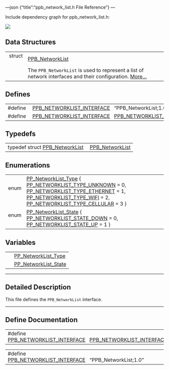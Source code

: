 —json {“title”:“ppb\_network\_list.h File Reference”} —

Include dependency graph for ppb\_network\_list.h:

![](/docs/native-client/pepper_beta/c/ppb__network__list_8h__incl.png)

Data Structures
---------------

<table><tbody><tr class="odd"><td style="text-align: right;">struct  </td><td><a href="/docs/native-client/pepper_beta/c/struct_p_p_b___network_list__1__0/" class="el">PPB_NetworkList</a></td></tr><tr class="even"><td style="text-align: right;"> </td><td>The <code>PPB_NetworkList</code> is used to represent a list of network interfaces and their configuration. <a href="/docs/native-client/pepper_beta/c/struct_p_p_b___network_list__1__0#details">More…</a><br />
</td></tr></tbody></table>

Defines
-------

<table><tbody><tr class="odd"><td style="text-align: right;">#define </td><td><a href="/docs/native-client/pepper_beta/c/ppb__network__list_8h#ac0b7e69aedfaf3e0dd033d17634b0747" class="el">PPB_NETWORKLIST_INTERFACE</a>   “PPB_NetworkList;1.0”</td></tr><tr class="even"><td style="text-align: right;">#define </td><td><a href="/docs/native-client/pepper_beta/c/ppb__network__list_8h#a9d022e173e890387820ddb636a8eedfe" class="el">PPB_NETWORKLIST_INTERFACE</a>   <a href="/docs/native-client/pepper_beta/c/ppb__network__list_8h#ac0b7e69aedfaf3e0dd033d17634b0747" class="el">PPB_NETWORKLIST_INTERFACE</a></td></tr></tbody></table>

Typedefs
--------

<table><tbody><tr class="odd"><td style="text-align: right;">typedef struct <a href="/docs/native-client/pepper_beta/c/struct_p_p_b___network_list__1__0/" class="el">PPB_NetworkList</a> </td><td><a href="/docs/native-client/pepper_beta/c/group___interfaces#ga675af1709086b2a750d28da442c41f8a" class="el">PPB_NetworkList</a></td></tr></tbody></table>

Enumerations
------------

<table><tbody><tr class="odd"><td style="text-align: right;">enum  </td><td><a href="/docs/native-client/pepper_beta/c/group___enums#ga1c967cb753eb468493b3bf72e6733983" class="el">PP_NetworkList_Type</a> { <a href="/docs/native-client/pepper_beta/c/group___enums#gga1c967cb753eb468493b3bf72e6733983a6d8ddd32de577965df0d44df0e0acfdd" class="el">PP_NETWORKLIST_TYPE_UNKNOWN</a> = 0, <a href="/docs/native-client/pepper_beta/c/group___enums#gga1c967cb753eb468493b3bf72e6733983a6eaef40fe1d62ca5bcfcc1974adc29f9" class="el">PP_NETWORKLIST_TYPE_ETHERNET</a> = 1, <a href="/docs/native-client/pepper_beta/c/group___enums#gga1c967cb753eb468493b3bf72e6733983a9a47925bee0d3bd71739475b4c5654ed" class="el">PP_NETWORKLIST_TYPE_WIFI</a> = 2, <a href="/docs/native-client/pepper_beta/c/group___enums#gga1c967cb753eb468493b3bf72e6733983ab1c83c6942b208101789971522b3a8c9" class="el">PP_NETWORKLIST_TYPE_CELLULAR</a> = 3 }</td></tr><tr class="even"><td style="text-align: right;">enum  </td><td><a href="/docs/native-client/pepper_beta/c/group___enums#ga9188881b5d3346626db0ea8e6aaecf1f" class="el">PP_NetworkList_State</a> { <a href="/docs/native-client/pepper_beta/c/group___enums#gga9188881b5d3346626db0ea8e6aaecf1fa561469f97b38b69868d1cce1142722b6" class="el">PP_NETWORKLIST_STATE_DOWN</a> = 0, <a href="/docs/native-client/pepper_beta/c/group___enums#gga9188881b5d3346626db0ea8e6aaecf1fa3b4b789d490cd2d3119a188a79eca0f6" class="el">PP_NETWORKLIST_STATE_UP</a> = 1 }</td></tr></tbody></table>

Variables
---------

<table><tbody><tr class="odd"><td style="text-align: right;"> </td><td><a href="/docs/native-client/pepper_beta/c/group___enums#ga1c967cb753eb468493b3bf72e6733983" class="el">PP_NetworkList_Type</a></td></tr><tr class="even"><td style="text-align: right;"> </td><td><a href="/docs/native-client/pepper_beta/c/group___enums#ga9188881b5d3346626db0ea8e6aaecf1f" class="el">PP_NetworkList_State</a></td></tr></tbody></table>

------------------------------------------------------------------------

<span id="details" class="anchor" style="margin: 0;"></span>

Detailed Description
--------------------

This file defines the `PPB_NetworkList` interface.

------------------------------------------------------------------------

Define Documentation
--------------------

<span id="a9d022e173e890387820ddb636a8eedfe" class="anchor" style="margin: 0;"></span>

<table><tbody><tr class="odd"><td>#define <a href="/docs/native-client/pepper_beta/c/ppb__network__list_8h#a9d022e173e890387820ddb636a8eedfe" class="el">PPB_NETWORKLIST_INTERFACE</a>   <a href="/docs/native-client/pepper_beta/c/ppb__network__list_8h#ac0b7e69aedfaf3e0dd033d17634b0747" class="el">PPB_NETWORKLIST_INTERFACE</a></td></tr></tbody></table>

<span id="ac0b7e69aedfaf3e0dd033d17634b0747" class="anchor" style="margin: 0;"></span>

<table><tbody><tr class="odd"><td>#define <a href="/docs/native-client/pepper_beta/c/ppb__network__list_8h#ac0b7e69aedfaf3e0dd033d17634b0747" class="el">PPB_NETWORKLIST_INTERFACE</a>   “PPB_NetworkList;1.0”</td></tr></tbody></table>
